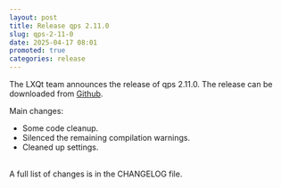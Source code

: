 ```yaml
---
layout: post
title: Release qps 2.11.0
slug: qps-2-11-0
date: 2025-04-17 08:01
promoted: true
categories: release
---
```


The LXQt team announces the release of qps 2.11.0.
The release can be downloaded from [Github](https://github.com/lxqt/qps/releases).

Main changes:

 * Some code cleanup.
 * Silenced the remaining compilation warnings.
 * Cleaned up settings.

<br/>
A full list of changes is in the CHANGELOG file.
<br/>
